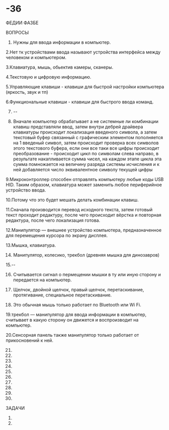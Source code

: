 # -36
ФЕДИИ ФАЗБЕ

ВОПРОСЫ

1. Нужны для ввода информации в компьютер.

2.Нет тк устройствами ввода называют устройства интерфейса между человеком и компьютером.

3.Клавиатура, мышь, обьектив камеры, сканеры.

4.Текстовую и цифровую информацию.

5.Управляющие клавиши - клавиши для быстрой настройки компьютера (яркость, звук и тп)

6.Функциональные клавиши - клавиши для быстрого ввода команд.

7. --

8. Вначале компьютер обрабатывает а не системные ли комбинации клавиш представляли ввод, затем внутри дебрей драйвера клавиатуры происходит локализация введеного символа, а затем текстовый буфер связанный с графическим элементом пополняется на 1 введеный символ, затем происходит проверка всех символов этого текстового буфера, если они все таки все цифры происходит преобразование - происходит цикл по символам слева направо, в результате накапливается сумма чисел, на каждом этапе цикла эта сумма помножается на величину разряда системы исчисления и к ней добавляется число эквивалентное символу текущей цифры

9.Микроконтроллер способен отправлять компьютеру любые коды USB HID. Таким образом, клавиатура может заменить любое периферийное устройство ввода.

10.Потому что это будет мешать делать комбинации клавиш.

11.Сначала производится перевод исходного текста, затем готовый текст проходит редактуру, после чего происходит вёрстка и повторная редактура, после чего локализация готова.

12.Манипулятор — внешнее устройство компьютера, предназначенное для перемещения курсора по экрану дисплея.

13.Мышка, клавиатура.

14. Манипулятор, колесико, трекбол (древняя мышка для динозавров)

15.--

16. Считывается сигнал о пермещении мышки в ту или иную сторону и передается на компьютер.

17. Щелчок, двойной щелчок, правый щелчок, перетаскивание, протягивание, специальное перетаскивание.

18. Это обычная мышь только работает по Bluetooth или Wi Fi.

19.трекбол — манипулятор для ввода информации в компьютер, считывает в какую сторону он движется и воспроизводит на компьютер.

20.Сенсорная панель также манипулятор только работает от прикосновений к ней.

21.

22.

23.

24.

25.

26.

27.

28.

29.

30.

ЗАДАЧИ

1.

2.
